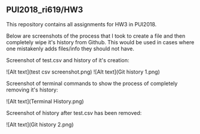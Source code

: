 ## PUI2018_ri619/HW3

This repository contains all assignments for HW3 in PUI2018. 


Below are  screenshots of the process that I took to create a file and then completely wipe it's history from Github. This would be used in cases where one mistakenly adds files/info they should not have. 


Screenshot of test.csv and history of it's creation:

![Alt text](test csv screenshot.png)
![Alt text](Git history 1.png)

Screenshot of terminal commands to show the process of completely removing it's history:


![Alt text](Terminal History.png)

Screenshot of history after test.csv has been removed:


![Alt text](Git history 2.png)
